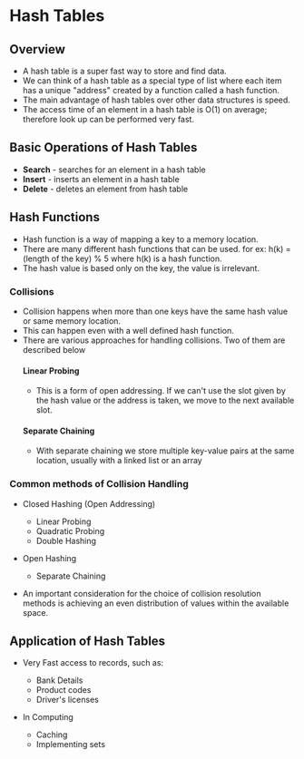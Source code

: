 # Hash Tables

## Overview
- A hash table is a super fast way to store and find data.
- We can think of a hash table as a special type of list where each item has a unique "address" created by a function called a hash function.
- The main advantage of hash tables over other data structures is speed.
- The access time of an element in a hash table is O(1) on average; therefore look up can be performed very fast.

## Basic Operations of Hash Tables
- **Search** - searches for an element in a hash table
- **Insert** - inserts an element in a hash table
- **Delete** - deletes an element from hash table

## Hash Functions
- Hash function is a way of mapping a key to a memory location.
- There are many different hash functions that can be used. for ex: h(k) = (length of the key) % 5 where h(k) is a hash function.
- The hash value is based only on the key, the value is irrelevant.

### Collisions
- Collision happens when more than one keys have the same hash value or same memory location.
- This can happen even with a well defined hash function.
- There are various approaches for handling collisions. Two of them are described below
    #### Linear Probing
    - This is a form of open addressing. If we can't use the slot given by the hash value or the address is taken, we move to the next available slot.
    #### Separate Chaining
    - With separate chaining we store multiple key-value pairs at the same location, usually with a linked list or an array

### Common methods of Collision Handling
- Closed Hashing (Open Addressing)
    - Linear Probing 
    - Quadratic Probing
    - Double Hashing

- Open Hashing
    - Separate Chaining

- An important consideration for the choice of collision resolution methods is achieving an even distribution of values within the available space.


## Application of Hash Tables
- Very Fast access to records, such as:
    - Bank Details
    - Product codes
    - Driver's licenses

- In Computing
    - Caching
    - Implementing sets
